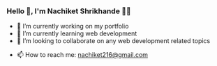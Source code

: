 ### Hello 👋, I'm Nachiket Shrikhande 🎯️🚀️

<!--
**Nachiket216/Nachiket216** is a ✨ _special_ ✨ repository because its `README.md` (this file) appears on your GitHub profile.

Here are some ideas to get you started:-->

- 🔭 I’m currently working on my portfolio
- 🌱 I’m currently learning web development
- 👯 I’m looking to collaborate on any web development related topics 
<!-- - 🤔 I’m looking for help with ... -->
<!-- - 💬 Ask me about  -->
- 📫 How to reach me: nachiket216@gmail.com
<!-- - 😄 Pronouns: ... -->
<!-- - ⚡ Fun fact: ... -->

